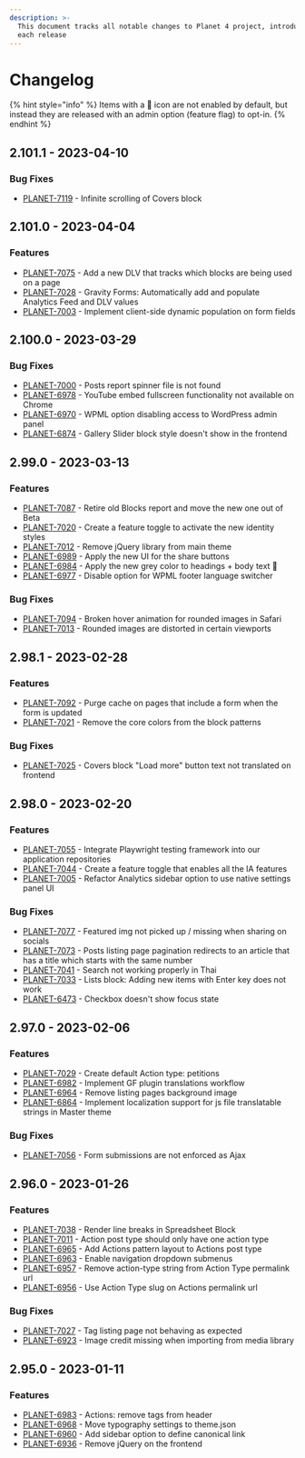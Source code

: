 ```yaml
---
description: >-
  This document tracks all notable changes to Planet 4 project, introduced on
  each release
---
```


# Changelog

{% hint style="info" %}
Items with a 🔑 icon are not enabled by default, but instead they are released with an admin option (feature flag) to opt-in.
{% endhint %}

## 2.101.1 - 2023-04-10

### Bug Fixes

- [PLANET-7119](https://jira.greenpeace.org/browse/PLANET-7119) - Infinite scrolling of Covers block

## 2.101.0 - 2023-04-04

### Features

- [PLANET-7075](https://jira.greenpeace.org/browse/PLANET-7075) - Add a new DLV that tracks which blocks are being used on a page
- [PLANET-7028](https://jira.greenpeace.org/browse/PLANET-7028) - Gravity Forms: Automatically add and populate Analytics Feed and DLV values
- [PLANET-7003](https://jira.greenpeace.org/browse/PLANET-7003) - Implement client-side dynamic population on form fields

## 2.100.0 - 2023-03-29

### Bug Fixes

- [PLANET-7000](https://jira.greenpeace.org/browse/PLANET-7000) - Posts report spinner file is not found
- [PLANET-6978](https://jira.greenpeace.org/browse/PLANET-6978) - YouTube embed fullscreen functionality not available on Chrome
- [PLANET-6970](https://jira.greenpeace.org/browse/PLANET-6970) - WPML option disabling access to WordPress admin panel
- [PLANET-6874](https://jira.greenpeace.org/browse/PLANET-6874) - Gallery Slider block style doesn't show in the frontend

## 2.99.0 - 2023-03-13

### Features

- [PLANET-7087](https://jira.greenpeace.org/browse/PLANET-7087) - Retire old Blocks report and move the new one out of Beta
- [PLANET-7020](https://jira.greenpeace.org/browse/PLANET-7020) - Create a feature toggle to activate the new identity styles
- [PLANET-7012](https://jira.greenpeace.org/browse/PLANET-7012) - Remove jQuery library from main theme
- [PLANET-6989](https://jira.greenpeace.org/browse/PLANET-6989) - Apply the new UI for the share buttons
- [PLANET-6984](https://jira.greenpeace.org/browse/PLANET-6984) - Apply the new grey color to headings + body text 🔑
- [PLANET-6977](https://jira.greenpeace.org/browse/PLANET-6977) - Disable option for WPML footer language switcher

### Bug Fixes

- [PLANET-7094](https://jira.greenpeace.org/browse/PLANET-7094) - Broken hover animation for rounded images in Safari
- [PLANET-7013](https://jira.greenpeace.org/browse/PLANET-7013) - Rounded images are distorted in certain viewports

## 2.98.1 - 2023-02-28

### Features

- [PLANET-7092](https://jira.greenpeace.org/browse/PLANET-7092) - Purge cache on pages that include a form when the form is updated
- [PLANET-7021](https://jira.greenpeace.org/browse/PLANET-7021) - Remove the core colors from the block patterns

### Bug Fixes

- [PLANET-7025](https://jira.greenpeace.org/browse/PLANET-7025) - Covers block "Load more" button text not translated on frontend

## 2.98.0 - 2023-02-20

### Features

- [PLANET-7055](https://jira.greenpeace.org/browse/PLANET-7055) - Integrate Playwright testing framework into our application repositories
- [PLANET-7044](https://jira.greenpeace.org/browse/PLANET-7044) - Create a feature toggle that enables all the IA features
- [PLANET-7005](https://jira.greenpeace.org/browse/PLANET-7005) - Refactor Analytics sidebar option to use native settings panel UI

### Bug Fixes

- [PLANET-7077](https://jira.greenpeace.org/browse/PLANET-7077) - Featured img not picked up / missing when sharing on socials
- [PLANET-7073](https://jira.greenpeace.org/browse/PLANET-7073) - Posts listing page pagination redirects to an article that has a title which starts with the same number
- [PLANET-7041](https://jira.greenpeace.org/browse/PLANET-7041) - Search not working properly in Thai 
- [PLANET-7033](https://jira.greenpeace.org/browse/PLANET-7033) - Lists block: Adding new items with Enter key does not work
- [PLANET-6473](https://jira.greenpeace.org/browse/PLANET-6473) - Checkbox doesn't show focus state

## 2.97.0 - 2023-02-06

### Features

- [PLANET-7029](https://jira.greenpeace.org/browse/PLANET-7029) - Create default Action type: petitions
- [PLANET-6982](https://jira.greenpeace.org/browse/PLANET-6982) - Implement GF plugin translations workflow
- [PLANET-6964](https://jira.greenpeace.org/browse/PLANET-6964) - Remove listing pages background image
- [PLANET-6864](https://jira.greenpeace.org/browse/PLANET-6864) - Implement localization support for js file translatable strings in Master theme

### Bug Fixes

- [PLANET-7056](https://jira.greenpeace.org/browse/PLANET-7056) - Form submissions are not enforced as Ajax

## 2.96.0 - 2023-01-26

### Features

- [PLANET-7038](https://jira.greenpeace.org/browse/PLANET-7038) - Render line breaks in Spreadsheet Block
- [PLANET-7011](https://jira.greenpeace.org/browse/PLANET-7011) - Action post type should only have one action type
- [PLANET-6965](https://jira.greenpeace.org/browse/PLANET-6965) - Add Actions pattern layout to Actions post type
- [PLANET-6963](https://jira.greenpeace.org/browse/PLANET-6963) - Enable navigation dropdown submenus
- [PLANET-6957](https://jira.greenpeace.org/browse/PLANET-6957) - Remove action-type string from Action Type permalink url
- [PLANET-6956](https://jira.greenpeace.org/browse/PLANET-6956) - Use Action Type slug on Actions permalink url

### Bug Fixes

- [PLANET-7027](https://jira.greenpeace.org/browse/PLANET-7027) - Tag listing page not behaving as expected
- [PLANET-6923](https://jira.greenpeace.org/browse/PLANET-6923) - Image credit missing when importing from media library

## 2.95.0 - 2023-01-11

### Features

- [PLANET-6983](https://jira.greenpeace.org/browse/PLANET-6983) - Actions: remove tags from header
- [PLANET-6968](https://jira.greenpeace.org/browse/PLANET-6968) - Move typography settings to theme.json
- [PLANET-6960](https://jira.greenpeace.org/browse/PLANET-6960) - Add sidebar option to define canonical link
- [PLANET-6936](https://jira.greenpeace.org/browse/PLANET-6936) - Remove jQuery on the frontend

